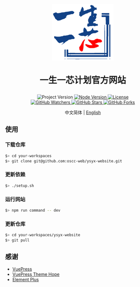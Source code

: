 <p align="center">
    <img alt="Logo" src="https://github.com/oscc-web/ysyx-website-resources/blob/main/images/logo/ysyx.png" width="200">
</p>

<h1>
    <p align="center">一生一芯计划官方网站</p>
</h1>

<p align="center">
    <a title="Project Version">
        <img alt="Project Version" src="https://img.shields.io/badge/version-1.0.0-brightgreen" />
    </a>
    <a title="Node Version" target="_blank" href="https://nodejs.org">
        <img alt="Node Version" src="https://img.shields.io/badge/Node-%3E%3D16.19.1-blue" />
    </a>
    <a title="License" target="_blank" href="https://github.com/oscc-web/ysyx-website/blob/master/LICENSE">
        <img alt="License" src="https://img.shields.io/github/license/oscc-web/ysyx-website.svg" />
    </a>
    <br/>
    <a title="GitHub Watchers" target="_blank" href="https://github.com/oscc-web/ysyx-website/watchers">
        <img alt="GitHub Watchers" src="https://img.shields.io/github/watchers/oscc-web/ysyx-website.svg?label=Watchers&style=social" />
    </a>
    <a title="GitHub Stars" target="_blank" href="https://github.com/oscc-web/ysyx-website/stargazers">
        <img alt="GitHub Stars" src="https://img.shields.io/github/stars/oscc-web/ysyx-website.svg?label=Stars&style=social" />
    </a>
    <a title="GitHub Forks" target="_blank" href="https://github.com/oscc-web/ysyx-website/network/members">
        <img alt="GitHub Forks" src="https://img.shields.io/github/forks/oscc-web/ysyx-website.svg?label=Forks&style=social" />
    </a>
</p>

<p align="center">中文简体 | <a title="English" href="README.md">English</a></p>

## 使用

### 下载仓库

```sh
$> cd your-workspaces
$> git clone git@github.com:oscc-web/ysyx-website.git
```

### 更新依赖

```sh
$> ./setup.sh
```

### 运行网站

```sh
$> npm run command -- dev
```

### 更新仓库

```sh
$> cd your-workspaces/ysyx-website
$> git pull
```

## 感谢

- [VuePress](https://vuepress.vuejs.org)
- [VuePress Theme Hope](https://theme-hope.vuejs.press)
- [Element Plus](https://element-plus.gitee.io/en-US)
